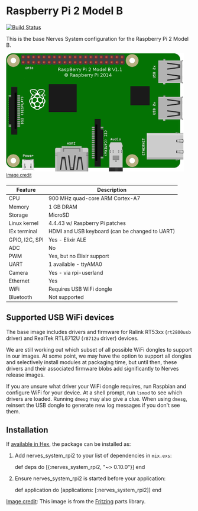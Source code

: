 # Raspberry Pi 2 Model B
[![Build Status](https://travis-ci.org/nerves-project/nerves_system_rpi2.png?branch=master)](https://travis-ci.org/nerves-project/nerves_system_rpi2)

This is the base Nerves System configuration for the Raspberry Pi 2 Model B.

![Fritzing Raspberry Pi 2 image](assets/images/raspberry-pi-2-model-b.png)
<br><sup>[Image credit](#fritzing)</sup>

| Feature              | Description                     |
| -------------------- | ------------------------------- |
| CPU                  | 900 MHz quad-core ARM Cortex-A7 |
| Memory               | 1 GB DRAM                       |
| Storage              | MicroSD                         |
| Linux kernel         | 4.4.43 w/ Raspberry Pi patches  |
| IEx terminal         | HDMI and USB keyboard (can be changed to UART)   |
| GPIO, I2C, SPI       | Yes - Elixir ALE                |
| ADC                  | No                              |
| PWM                  | Yes, but no Elixir support      |
| UART                 | 1 available - ttyAMA0           |
| Camera               | Yes - via rpi-userland          |
| Ethernet             | Yes                             |
| WiFi                 | Requires USB WiFi dongle        |
| Bluetooth            | Not supported                   |

## Supported USB WiFi devices

The base image includes drivers and firmware for Ralink RT53xx
(`rt2800usb` driver) and RealTek RTL8712U (`r8712u` driver) devices.

We are still working out which subset of all possible WiFi dongles to
support in our images. At some point, we may have the option to support
all dongles and selectively install modules at packaging time, but until
then, these drivers and their associated firmware blobs add significantly
to Nerves release images.

If you are unsure what driver your WiFi dongle requires, run Raspbian and configure WiFi
for your device. At a shell prompt, run `lsmod` to see which drivers are loaded.
Running `dmesg` may also give a clue. When using `dmesg`, reinsert the USB
dongle to generate new log messages if you don't see them.

## Installation

If [available in Hex](https://hex.pm/docs/publish), the package can be installed as:

  1. Add nerves_system_rpi2 to your list of dependencies in `mix.exs`:

        def deps do
          [{:nerves_system_rpi2, "~> 0.10.0"}]
        end

  2. Ensure nerves_system_rpi2 is started before your application:

        def application do
          [applications: [:nerves_system_rpi2]]
        end

[Image credit](#fritzing): This image is from the [Fritzing](http://fritzing.org/home/) parts library.
